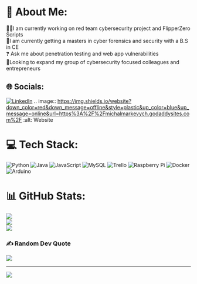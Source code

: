 # 💫 About Me:
🐱‍💻I am currently working on red team cybersecurity project and FlipperZero Scripts<br>🏫I am currently getting a masters in cyber forensics and security with a B.S in CE<br>❓ Ask me about penetration testing and web app vulnerabilities <br>🥇Looking to expand my group of cybersecurity focused colleagues and entrepreneurs<br>


## 🌐 Socials:
[![LinkedIn](https://img.shields.io/badge/LinkedIn-%230077B5.svg?logo=linkedin&logoColor=white)](https://linkedin.com/in/michal-markevych) .. image:: https://img.shields.io/website?down_color=red&down_message=offline&style=plastic&up_color=blue&up_message=online&url=https%3A%2F%2Fmichalmarkevych.godaddysites.com%2F
   :alt: Website

# 💻 Tech Stack:
![Python](https://img.shields.io/badge/python-3670A0?style=plastic&logo=python&logoColor=ffdd54) ![Java](https://img.shields.io/badge/java-%23ED8B00.svg?style=plastic&logo=java&logoColor=white) ![JavaScript](https://img.shields.io/badge/javascript-%23323330.svg?style=plastic&logo=javascript&logoColor=%23F7DF1E) ![MySQL](https://img.shields.io/badge/mysql-%2300f.svg?style=plastic&logo=mysql&logoColor=white) ![Trello](https://img.shields.io/badge/Trello-%23026AA7.svg?style=plastic&logo=Trello&logoColor=white) ![Raspberry Pi](https://img.shields.io/badge/-RaspberryPi-C51A4A?style=plastic&logo=Raspberry-Pi) ![Docker](https://img.shields.io/badge/docker-%230db7ed.svg?style=plastic&logo=docker&logoColor=white) ![Arduino](https://img.shields.io/badge/-Arduino-00979D?style=plastic&logo=Arduino&logoColor=white)
# 📊 GitHub Stats:
![](https://github-readme-stats.vercel.app/api?username=michalmarkevych&theme=midnight-purple&hide_border=false&include_all_commits=false&count_private=true)<br/>
![](https://github-readme-streak-stats.herokuapp.com/?user=michalmarkevych&theme=midnight-purple&hide_border=false)<br/>
![](https://github-readme-stats.vercel.app/api/top-langs/?username=michalmarkevych&theme=midnight-purple&hide_border=false&include_all_commits=false&count_private=true&layout=compact)

### ✍️ Random Dev Quote
![](https://quotes-github-readme.vercel.app/api?type=horizontal&theme=tokyonight)

---
[![](https://visitcount.itsvg.in/api?id=michalmarkevych&icon=1&color=1)](https://visitcount.itsvg.in)

<!-- Proudly created with GPRM ( https://gprm.itsvg.in ) -->
